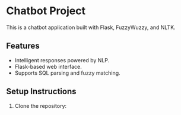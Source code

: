 # Chatbot Project

This is a chatbot application built with Flask, FuzzyWuzzy, and NLTK.

## Features
- Intelligent responses powered by NLP.
- Flask-based web interface.
- Supports SQL parsing and fuzzy matching.

## Setup Instructions
1. Clone the repository:
